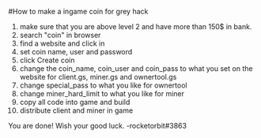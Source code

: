 #How to make a ingame coin for grey hack

1. make sure that you are above level 2 and have more than 150$ in bank.
2. search "coin" in browser
3. find a website and click in
4. set coin name, user and password
5. click Create coin
6. change the coin_name, coin_user and coin_pass to what you set on the website for client.gs, miner.gs and ownertool.gs
7. change special_pass to what you like for ownertool
8. change miner_hard_limit to what you like for miner
9. copy all code into game and build
10. distribute client and miner in game

You are done!
Wish your good luck.
-rocketorbit#3863
